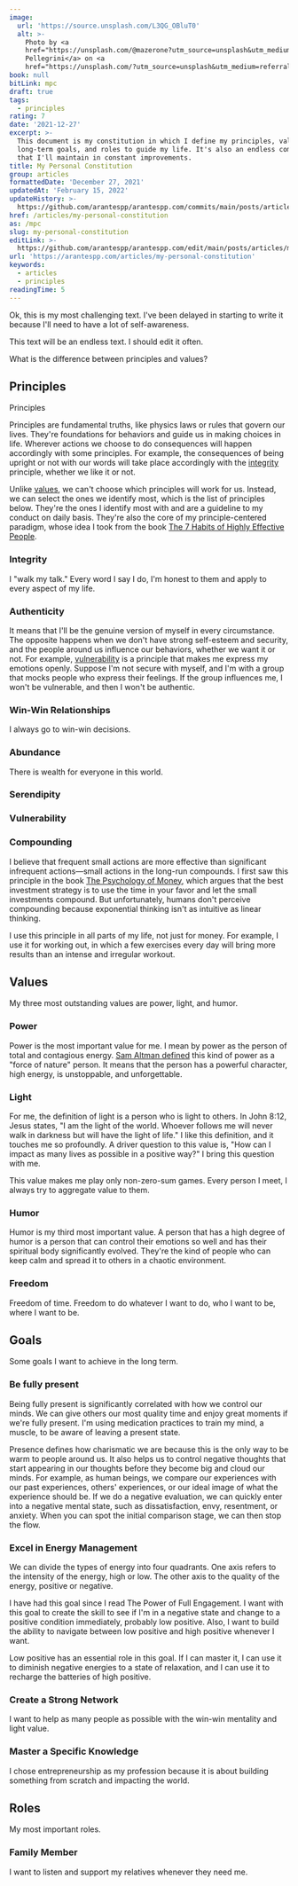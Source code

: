 ```yaml
---
image:
  url: 'https://source.unsplash.com/L3QG_OBluT0'
  alt: >-
    Photo by <a
    href="https://unsplash.com/@mazerone?utm_source=unsplash&utm_medium=referral&utm_content=creditCopyText">Simone
    Pellegrini</a> on <a
    href="https://unsplash.com/?utm_source=unsplash&utm_medium=referral&utm_content=creditCopyText">Unsplash</a>
book: null
bitLink: mpc
draft: true
tags:
  - principles
rating: 7
date: '2021-12-27'
excerpt: >-
  This document is my constitution in which I define my principles, values,
  long-term goals, and roles to guide my life. It's also an endless composition
  that I'll maintain in constant improvements.
title: My Personal Constitution
group: articles
formattedDate: 'December 27, 2021'
updatedAt: 'February 15, 2022'
updateHistory: >-
  https://github.com/arantespp/arantespp.com/commits/main/posts/articles/my-personal-constitution.md
href: /articles/my-personal-constitution
as: /mpc
slug: my-personal-constitution
editLink: >-
  https://github.com/arantespp/arantespp.com/edit/main/posts/articles/my-personal-constitution.md
url: 'https://arantespp.com/articles/my-personal-constitution'
keywords:
  - articles
  - principles
readingTime: 5
---
```


Ok, this is my most challenging text. I've been delayed in starting to write it because I'll need to have a lot of self-awareness.

This text will be an endless text. I should edit it often.

What is the difference between principles and values?

## Principles

Principles

Principles are fundamental truths, like physics laws or rules that govern our lives. They're foundations for behaviors and guide us in making choices in life. Wherever actions we choose to do consequences will happen accordingly with some principles. For example, the consequences of being upright or not with our words will take place accordingly with the [integrity](###integrity) principle, whether we like it or not.

Unlike [values](##values), we can't choose which principles will work for us. Instead, we can select the ones we identify most, which is the list of principles below. They're the ones I identify most with and are a guideline to my conduct on daily basis. They're also the core of my principle-centered paradigm, whose idea I took from the book [The 7 Habits of Highly Effective People](/t7hhep).

### Integrity

I "walk my talk." Every word I say I do, I'm honest to them and apply to every aspect of my life.

### Authenticity

It means that I'll be the genuine version of myself in every circumstance. The opposite happens when we don't have strong self-esteem and security, and the people around us influence our behaviors, whether we want it or not. For example, [vulnerability](###vulnerability) is a principle that makes me express my emotions openly. Suppose I'm not secure with myself, and I'm with a group that mocks people who express their feelings. If the group influences me, I won't be vulnerable, and then I won't be authentic.

### Win-Win Relationships

I always go to win-win decisions.

### Abundance

There is wealth for everyone in this world.

### Serendipity

### Vulnerability

### Compounding

I believe that frequent small actions are more effective than significant infrequent actions—small actions in the long-run compounds. I first saw this principle in the book [The Psychology of Money](/tpom), which argues that the best investment strategy is to use the time in your favor and let the small investments compound. But unfortunately, humans don't perceive compounding because exponential thinking isn't as intuitive as linear thinking.

I use this principle in all parts of my life, not just for money. For example, I use it for working out, in which a few exercises every day will bring more results than an intense and irregular workout.

## Values

My three most outstanding values are power, light, and humor.

### Power

Power is the most important value for me. I mean by power as the person of total and contagious energy. [Sam Altman defined](https://blog.samaltman.com/how-to-be-successful) this kind of power as a "force of nature" person. It means that the person has a powerful character, high energy, is unstoppable, and unforgettable.

### Light

For me, the definition of light is a person who is light to others. In John 8:12, Jesus states, "I am the light of the world. Whoever follows me will never walk in darkness but will have the light of life." I like this definition, and it touches me so profoundly. A driver question to this value is, "How can I impact as many lives as possible in a positive way?" I bring this question with me.

This value makes me play only non-zero-sum games. Every person I meet, I always try to aggregate value to them.

### Humor

Humor is my third most important value. A person that has a high degree of humor is a person that can control their emotions so well and has their spiritual body significantly evolved. They're the kind of people who can keep calm and spread it to others in a chaotic environment.

### Freedom

Freedom of time. Freedom to do whatever I want to do, who I want to be, where I want to be.

## Goals

Some goals I want to achieve in the long term.

### Be fully present

Being fully present is significantly correlated with how we control our minds. We can give others our most quality time and enjoy great moments if we're fully present. I'm using medication practices to train my mind, a muscle, to be aware of leaving a present state.

Presence defines how charismatic we are because this is the only way to be warm to people around us. It also helps us to control negative thoughts that start appearing in our thoughts before they become big and cloud our minds. For example, as human beings, we compare our experiences with our past experiences, others' experiences, or our ideal image of what the experience should be. If we do a negative evaluation, we can quickly enter into a negative mental state, such as dissatisfaction, envy, resentment, or anxiety. When you can spot the initial comparison stage, we can then stop the flow.

### Excel in Energy Management

We can divide the types of energy into four quadrants. One axis refers to the intensity of the energy, high or low. The other axis to the quality of the energy, positive or negative.

I have had this goal since I read The Power of Full Engagement. I want with this goal to create the skill to see if I'm in a negative state and change to a positive condition immediately, probably low positive. Also, I want to build the ability to navigate between low positive and high positive whenever I want.

Low positive has an essential role in this goal. If I can master it, I can use it to diminish negative energies to a state of relaxation, and I can use it to recharge the batteries of high positive.

### Create a Strong Network

I want to help as many people as possible with the win-win mentality and light value.

### Master a Specific Knowledge

I chose entrepreneurship as my profession because it is about building something from scratch and impacting the world.

## Roles

My most important roles.

### Family Member

I want to listen and support my relatives whenever they need me.
